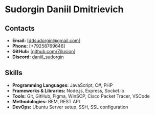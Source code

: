 # Sudorgin Daniil Dmitrievich

## Contacts
- **Email:** [ddsudorgin@gmail.com]
- **Phone:** [+79258769646]
- **GitHub:** [[github.com/Zilusion](https://github.com/Zilusion)]
- **Discord:** [daniil_sudorgin](https://discordapp.com/users/910086103833411594)

## Skills
- **Programming Languages:** JavaScript, C#, PHP
- **Frameworks & Libraries:** Node.js, Express, Socket.io
- **Tools:** Git, GitHub, Figma, WinSCP, Cisco Packet Tracer, VSCode
- **Methodologies:** BEM, REST API
- **DevOps:** Ubuntu Server setup, SSH, SSL configuration